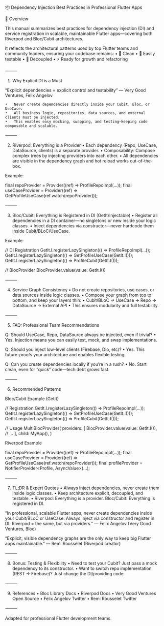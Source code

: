 📦 Dependency Injection Best Practices in Professional Flutter Apps

🚀 Overview

This manual summarizes best practices for dependency injection (DI) and service registration in scalable, maintainable Flutter apps—covering both Riverpod and Bloc/Cubit architectures.

It reflects the architectural patterns used by top Flutter teams and community leaders, ensuring your codebase remains:
• 🧼 Clean
• 🔄 Easily testable
• 🧩 Decoupled
• ⚡️ Ready for growth and refactoring

⸻

1. Why Explicit DI is a Must

“Explicit dependencies = explicit control and testability”
— Very Good Ventures, Felix Angelov

    •	Never create dependencies directly inside your Cubit, Bloc, or UseCase.
    •	All business logic, repositories, data sources, and external clients must be injected.
    •	This enables easy mocking, swapping, and testing—keeping code composable and scalable.

⸻

2. Riverpod: Everything is a Provider
   • Each dependency (Repo, UseCase, DataSource, clients) is a separate provider.
   • Composability: Compose complex trees by injecting providers into each other.
   • All dependencies are visible in the dependency graph and hot reload works out-of-the-box.

Example:

final repoProvider = Provider<IProfileRepo>((ref) => ProfileRepoImpl(...));
final useCaseProvider = Provider((ref) => GetProfileUseCase(ref.watch(repoProvider)));

⸻

3. Bloc/Cubit: Everything is Registered in DI (GetIt/Injectable)
   • Register all dependencies in a DI container—no singletons or new inside your logic classes.
   • Inject dependencies via constructor—never hardcode them inside Cubit/BLoC/UseCase.

Example:

// DI Registration
GetIt.I.registerLazySingleton(() => ProfileRepoImpl(...));
GetIt.I.registerLazySingleton(() => GetProfileUseCase(GetIt.I()));
GetIt.I.registerLazySingleton(() => ProfileCubit(GetIt.I()));

// BlocProvider
BlocProvider.value(value: GetIt.I<ProfileCubit>())

⸻

4. Service Graph Consistency
   • Do not create repositories, use cases, or data sources inside logic classes.
   • Compose your graph from top to bottom, and keep your layers thin:
   • Cubit/BLoC -> UseCase -> Repo -> DataSource -> External API
   • This ensures modularity and full testability.

⸻

5. FAQ: Professional Team Recommendations

Q: Should UseCase, Repo, DataSource always be injected, even if trivial?
• Yes. Injection means you can easily test, mock, and swap implementations.

Q: Should you inject low-level clients (Firebase, Dio, etc)?
• Yes. This future-proofs your architecture and enables flexible testing.

Q: Can you create dependencies locally if you’re in a rush?
• No. Start clean, even for “quick” code—tech debt grows fast.

⸻

6. Recommended Patterns

Bloc/Cubit Example (GetIt)

// Registration
GetIt.I.registerLazySingleton(() => ProfileRepoImpl(...));
GetIt.I.registerLazySingleton(() => GetProfileUseCase(GetIt.I()));
GetIt.I.registerLazySingleton(() => ProfileCubit(GetIt.I()));

// Usage
MultiBlocProvider(
providers: [
BlocProvider.value(value: GetIt.I<ProfileCubit>()),
// ...
],
child: MyApp(),
)

Riverpod Example

final repoProvider = Provider<IProfileRepo>((ref) => ProfileRepoImpl(...));
final useCaseProvider = Provider((ref) => GetProfileUseCase(ref.watch(repoProvider)));
final profileProvider = NotifierProvider<Profile, AsyncValue<UserEntity>>(...);

⸻

7. TL;DR & Expert Quotes
   • Always inject dependencies, never create them inside logic classes.
   • Keep architecture explicit, decoupled, and testable.
   • Riverpod: Everything is a provider. Bloc/Cubit: Everything is registered in DI.

“In professional, scalable Flutter apps, never create dependencies inside your Cubit/BLoC or UseCase. Always inject via constructor and register in DI. Riverpod = the same, but via providers.”
— Felix Angelov (Very Good Ventures, Bloc)

“Explicit, visible dependency graphs are the only way to keep big Flutter apps maintainable.”
— Remi Rousselet (Riverpod creator)

⸻

8. Bonus: Testing & Flexibility
   • Need to test your Cubit? Just pass a mock dependency to its constructor.
   • Want to switch repo implementation (REST → Firebase)? Just change the DI/providing code.

⸻

9. References
   • Bloc Library Docs
   • Riverpod Docs
   • Very Good Ventures Open Source
   • Felix Angelov Twitter
   • Remi Rousselet Twitter

⸻

Adapted for professional Flutter development teams.
